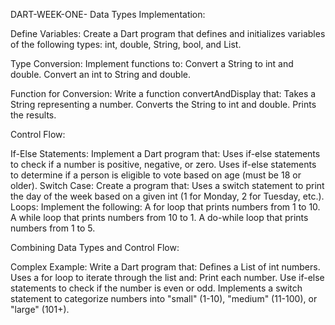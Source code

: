 DART-WEEK-ONE-
Data Types Implementation:

Define Variables: Create a Dart program that defines and initializes variables of the following types: int, double, String, bool, and List.

Type Conversion: Implement functions to: Convert a String to int and double. Convert an int to String and double.

Function for Conversion: Write a function convertAndDisplay that: Takes a String representing a number. Converts the String to int and double. Prints the results.

Control Flow:

If-Else Statements: Implement a Dart program that: Uses if-else statements to check if a number is positive, negative, or zero. Uses if-else statements to determine if a person is eligible to vote based on age (must be 18 or older). Switch Case: Create a program that: Uses a switch statement to print the day of the week based on a given int (1 for Monday, 2 for Tuesday, etc.). Loops: Implement the following: A for loop that prints numbers from 1 to 10. A while loop that prints numbers from 10 to 1. A do-while loop that prints numbers from 1 to 5.

Combining Data Types and Control Flow:

Complex Example: Write a Dart program that: Defines a List of int numbers. Uses a for loop to iterate through the list and: Print each number. Use if-else statements to check if the number is even or odd. Implements a switch statement to categorize numbers into "small" (1-10), "medium" (11-100), or "large" (101+).
